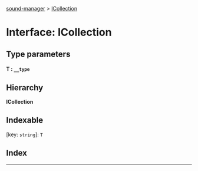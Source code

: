 [sound-manager](../README.md) > [ICollection](../interfaces/icollection.md)

# Interface: ICollection

## Type parameters
#### T :  `__type`
## Hierarchy

**ICollection**

## Indexable

\[key: `string`\]:&nbsp;`T`
## Index

---

